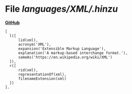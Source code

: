 # File _languages/XML/.hinzu_
**[GitHub](https://github.com/softlang/yas/blob/master/languages/XML/.hinzu)**
```
[
  l([
      lid(xml),
      acronym('XML'),
      expansion('Extensible Markup Language'),
      explanation('A markup-based interchange format.'),
      sameAs('https://en.wikipedia.org/wiki/XML')
  ]),
  r([
      rid(xml),
      representationOf(xml),
      filenameExtension(xml)
  ])
].
```
